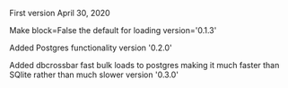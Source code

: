 First version April 30, 2020

Make block=False the default for loading
version='0.1.3'

Added Postgres functionality
version '0.2.0'

Added dbcrossbar fast bulk loads to postgres making it much 
faster than SQlite rather than much slower
version '0.3.0'
